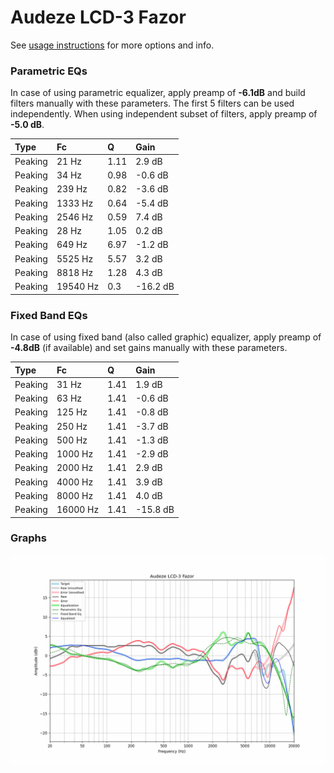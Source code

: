 # Audeze LCD-3 Fazor
See [usage instructions](https://github.com/jaakkopasanen/AutoEq#usage) for more options and info.

### Parametric EQs
In case of using parametric equalizer, apply preamp of **-6.1dB** and build filters manually
with these parameters. The first 5 filters can be used independently.
When using independent subset of filters, apply preamp of **-5.0 dB**.

| Type    | Fc       |    Q | Gain     |
|:--------|:---------|:-----|:---------|
| Peaking | 21 Hz    | 1.11 | 2.9 dB   |
| Peaking | 34 Hz    | 0.98 | -0.6 dB  |
| Peaking | 239 Hz   | 0.82 | -3.6 dB  |
| Peaking | 1333 Hz  | 0.64 | -5.4 dB  |
| Peaking | 2546 Hz  | 0.59 | 7.4 dB   |
| Peaking | 28 Hz    | 1.05 | 0.2 dB   |
| Peaking | 649 Hz   | 6.97 | -1.2 dB  |
| Peaking | 5525 Hz  | 5.57 | 3.2 dB   |
| Peaking | 8818 Hz  | 1.28 | 4.3 dB   |
| Peaking | 19540 Hz | 0.3  | -16.2 dB |

### Fixed Band EQs
In case of using fixed band (also called graphic) equalizer, apply preamp of **-4.8dB**
(if available) and set gains manually with these parameters.

| Type    | Fc       |    Q | Gain     |
|:--------|:---------|:-----|:---------|
| Peaking | 31 Hz    | 1.41 | 1.9 dB   |
| Peaking | 63 Hz    | 1.41 | -0.6 dB  |
| Peaking | 125 Hz   | 1.41 | -0.8 dB  |
| Peaking | 250 Hz   | 1.41 | -3.7 dB  |
| Peaking | 500 Hz   | 1.41 | -1.3 dB  |
| Peaking | 1000 Hz  | 1.41 | -2.9 dB  |
| Peaking | 2000 Hz  | 1.41 | 2.9 dB   |
| Peaking | 4000 Hz  | 1.41 | 3.9 dB   |
| Peaking | 8000 Hz  | 1.41 | 4.0 dB   |
| Peaking | 16000 Hz | 1.41 | -15.8 dB |

### Graphs
![](./Audeze%20LCD-3%20Fazor.png)